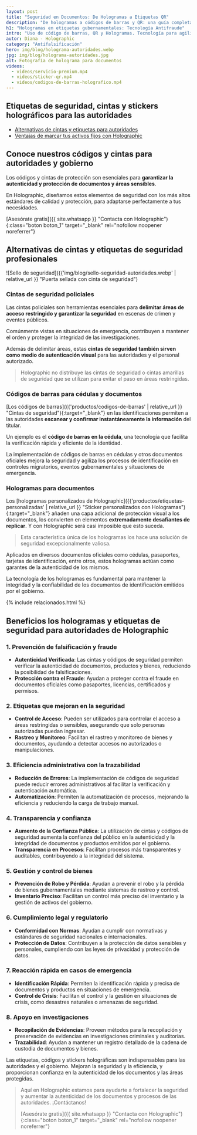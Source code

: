 ```yaml
---
layout: post
title: "Seguridad en Documentos: De Hologramas a Etiquetas QR"
description: "De hologramas a códigos de barras y QR: una guía completa sobre seguridad en documentos. Aprende a identificar y utilizar estas tecnologías."
h1: "Hologramas en etiquetas gubernamentales: Tecnología Antifraude"
intro: "Uso de código de barras, QR y Hologramas. Tecnología para agilizar procesos y aumentar la seguridad de las autoridades."
autor: Diana - Holographic
category: "Antifalsificación"
hero: img/blog/holograma-autoridades.webp
jpg: img/blog/holograma-autoridades.jpg
alt: Fotografía de holograma para documentos
videos:
  - videos/servicio-premium.mp4
  - videos/sticker-qr.mp4
  - videos/codigos-de-barras-holografico.mp4
---
```

## Etiquetas de seguridad, cintas y stickers holográficos para las autoridades

- [Alternativas de cintas y etiquetas para autoridades](#alternativas-de-cintas-y-etiquetas-de-seguridad-profesionales)
- [Ventajas de marcar tus activos fijos con Holographic](#beneficios-los-hologramas-y-etiquetas-de-seguridad-para-autoridades-de-holographic)

## Conoce nuestros códigos y cintas para autoridades y gobierno

Los códigos y cintas de protección son esenciales para **garantizar la autenticidad y protección de documentos y áreas sensibles**.

En Holographic, diseñamos estos elementos de seguridad con los más altos estándares de calidad y protección, para adaptarse perfectamente a tus necesidades.

[Asesórate gratis]({{ site.whatsapp }} "Contacta con Holographic"){:class="boton boton_1" target="_blank" rel="nofollow noopener noreferrer"}

## Alternativas de cintas y etiquetas de seguridad profesionales

![Sello de seguridad]({{'img/blog/sello-seguridad-autoridades.webp' | relative_url }} "Puerta sellada con cinta de seguridad")

### Cintas de seguridad policiales

Las cintas policiales son herramientas esenciales para **delimitar áreas de acceso restringido y garantizar la seguridad** en escenas de crimen y eventos públicos.

Comúnmente vistas en situaciones de emergencia, contribuyen a mantener el orden y proteger la integridad de las investigaciones.

Además de delimitar áreas, estas **cintas de seguridad también sirven como medio de autenticación visual** para las autoridades y el personal autorizado.

>Holographic no distribuye las cintas de seguridad o cintas amarillas de seguridad que se utilizan para evitar el paso en áreas restringidas.

### Códigos de barras para cédulas y documentos

[Los códigos de barras]({{'productos/codigos-de-barras' | relative_url }} "Cintas de seguridad"){:target="_blank"} en las identificaciones permiten a las autoridades **escanear y confirmar instantáneamente la información** del titular.

Un ejemplo es el **código de barras en la cédula**, una tecnología que facilita la verificación rápida y eficiente de la identidad.

La implementación de códigos de barras en cédulas y otros documentos oficiales mejora la seguridad y agiliza los procesos de identificación en controles migratorios, eventos gubernamentales y situaciones de emergencia.

### Hologramas para documentos

Los [hologramas personalizados de Holographic]({{'productos/etiquetas-personalizadas' | relative_url }} "Sticker personalizados con Hologramas"){:target="_blank"} añaden una capa adicional de protección visual a los documentos, los convierten en elementos **extremadamente desafiantes de replicar**. Y con Holographic será casi imposible que esto suceda.

>Esta característica única de los hologramas los hace una solución de seguridad excepcionalmente valiosa.

Aplicados en diversos documentos oficiales como cédulas, pasaportes, tarjetas de identificación, entre otros, estos hologramas actúan como garantes de la autenticidad de los mismos.

La tecnología de los hologramas es fundamental para mantener la integridad y la confiabilidad de los documentos de identificación emitidos por el gobierno.

{% include relacionados.html %}

## Beneficios los hologramas y etiquetas de seguridad para autoridades de Holographic

### 1. Prevención de falsificación y fraude

- **Autenticidad Verificada**: Las cintas y códigos de seguridad permiten verificar la autenticidad de documentos, productos y bienes, reduciendo la posibilidad de falsificaciones.
- **Protección contra el Fraude**: Ayudan a proteger contra el fraude en documentos oficiales como pasaportes, licencias, certificados y permisos.

### 2. Etiquetas que mejoran en la seguridad

- **Control de Acceso**: Pueden ser utilizados para controlar el acceso a áreas restringidas o sensibles, asegurando que solo personas autorizadas puedan ingresar.
- **Rastreo y Monitoreo**: Facilitan el rastreo y monitoreo de bienes y documentos, ayudando a detectar accesos no autorizados o manipulaciones.

### 3. Eficiencia administrativa con la trazabilidad

- **Reducción de Errores**: La implementación de códigos de seguridad puede reducir errores administrativos al facilitar la verificación y autenticación automática.
- **Automatización**: Permiten la automatización de procesos, mejorando la eficiencia y reduciendo la carga de trabajo manual.

### 4. Transparencia y confianza

- **Aumento de la Confianza Pública**: La utilización de cintas y códigos de seguridad aumenta la confianza del público en la autenticidad y la integridad de documentos y productos emitidos por el gobierno.
- **Transparencia en Procesos**: Facilitan procesos más transparentes y auditables, contribuyendo a la integridad del sistema.

### 5. Gestión y control de bienes

- **Prevención de Robo y Pérdida**: Ayudan a prevenir el robo y la pérdida de bienes gubernamentales mediante sistemas de rastreo y control.
- **Inventario Preciso**: Facilitan un control más preciso del inventario y la gestión de activos del gobierno.

### 6. Cumplimiento legal y regulatorio

- **Conformidad con Normas**: Ayudan a cumplir con normativas y estándares de seguridad nacionales e internacionales.
- **Protección de Datos**: Contribuyen a la protección de datos sensibles y personales, cumpliendo con las leyes de privacidad y protección de datos.

### 7. Reacción rápida en casos de emergencia

- **Identificación Rápida**: Permiten la identificación rápida y precisa de documentos y productos en situaciones de emergencia.
- **Control de Crisis**: Facilitan el control y la gestión en situaciones de crisis, como desastres naturales o amenazas de seguridad.

### 8. Apoyo en investigaciones

- **Recopilación de Evidencias**: Proveen métodos para la recopilación y preservación de evidencias en investigaciones criminales y auditorías.
- **Trazabilidad**: Ayudan a mantener un registro detallado de la cadena de custodia de documentos y bienes.

Las etiquetas, códigos y stickers holográficas son indispensables para las autoridades y el gobierno. Mejoran la seguridad y la eficiencia, y proporcionan confianza en la autenticidad de los documentos y las áreas protegidas.

>Aquí en Holographic estamos para ayudarte a fortalecer la seguridad y aumentar la autenticidad de los documentos y procesos de las autoridades. ¡Contáctanos!
>
>[Asesórate gratis]({{ site.whatsapp }} "Contacta con Holographic"){:class="boton boton_1" target="_blank" rel="nofollow noopener noreferrer"}